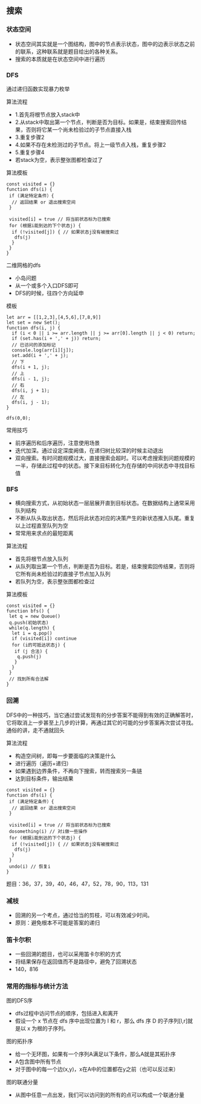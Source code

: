 ## 搜索

### 状态空间
* 状态空间其实就是一个图结构，图中的节点表示状态，图中的边表示状态之前的联系，这种联系就是题目给出的各种关系。
* 搜索的本质就是在状态空间中进行遍历

### DFS
通过递归函数实现暴力枚举

算法流程
* 1.首先将根节点放入stack中
* 2.从stack中取出第一个节点，判断是否为目标。如果是，结束搜索回传结果，否则将它某一个尚未检验过的子节点直接入栈
* 3.重复步骤2
* 4.如果不存在未检测过的子节点。将上一级节点入栈，重复步骤2
* 5.重复步骤4
* 若stack为空，表示整张图都检查过了

算法模板
```
const visited = {}
function dfs(i) {
 if (满足特定条件）{
  // 返回结果 or 退出搜索空间
 }

 visited[i] = true // 将当前状态标为已搜索
 for (根据i能到达的下个状态j) {
  if (!visited[j]) { // 如果状态j没有被搜索过
   dfs(j)
  }
 }
}
```

二维网格的dfs
* 小岛问题
* 从一个或多个入口DFS即可
* DFS的时候，往四个方向延申

模板
```
let arr = [[1,2,3],[4,5,6],[7,8,9]]
let set = new Set();
function dfs(i, j) {
  if (i < 0 || i >= arr.length || j >= arr[0].length || j < 0) return;
  if (set.has(i + ',' + j)) return;
  // 已访问的添加标记
  console.log(arr[i][j]);
  set.add(i + ',' + j);
  // 下
  dfs(i + 1, j);
  // 上
  dfs(i - 1, j);
  // 右
  dfs(i, j + 1);
  // 左
  dfs(i, j - 1);
}

dfs(0,0);
```

常用技巧
* 前序遍历和后序遍历，注意使用场景
* 迭代加深。通过设定深度阙值，在递归树比较深的时候主动退出
* 双向搜索。有时问题规模过大，直接搜索会超时。可以考虑搜索到问题规模的一半，存储此过程中的状态。接下来目标转化为在存储的中间状态中寻找目标值

### BFS
* 横向搜索方式，从初始状态一层层展开直到目标状态。在数据结构上通常采用队列结构
* 不断从队头取出状态，然后将此状态对应的决策产生的新状态推入队尾。重复以上过程直至队列为空
* 常常用来求点的最短距离

算法流程
* 首先将根节点放入队列
* 从队列取出第一个节点，判断是否为目标。若是，结束搜索回传结果，否则将它所有尚未检验过的直接子节点加入队列
* 若队列为空，表示整张图都检查过

算法模板
```
const visited = {}
function bfs() {
 let q = new Queue()
 q.push(初始状态)
 while(q.length) {
  let i = q.pop()
  if (visited[i]) continue
  for (i的可抵达状态j) {
   if (j 合法) {
    q.push(j)
   }
  }
 }
 // 找到所有合法解
}
```

### 回溯
DFS中的一种技巧，当它通过尝试发现有的分步答案不能得到有效的正确解答时，它将取消上一步甚至上几步的计算，再通过其它的可能的分步答案再次尝试寻找。
通俗的讲，走不通就回头

算法流程
* 构造空间树，即每一步要面临的决策是什么
* 进行遍历（遍历+递归）
* 如果遇到边界条件，不再向下搜索，转而搜索另一条链
* 达到目标条件，输出结果

```
const visited = {}
function dfs(i) {
 if (满足特定条件）{
  // 返回结果 or 退出搜索空间
 }

 visited[i] = true // 将当前状态标为已搜索
 dosomething(i) // 对i做一些操作
 for (根据i能到达的下个状态j) {
  if (!visited[j]) { // 如果状态j没有被搜索过
   dfs(j)
  }
 }
 undo(i) // 恢复i
}
```
题目：36，37，39，40，46，47，52，78，90，113，131

### 减枝
* 回溯的另一个考点，通过恰当的剪枝，可以有效减少时间。
* 原则：避免根本不可能是答案的递归

### 笛卡尔积
* 一些回溯的题目，也可以采用笛卡尔积的方式
* 将结果保存在返回值而不是路径中，避免了回溯状态
* 140，816

### 常用的指标与统计方法

图的DFS序
* dfs过程中访问节点的顺序，包括进入和离开
* 假设一个 x 节点在 dfs 序中出现位置为 l 和 r，那么 dfs 序 D 的子序列[l,r]就是以 x 为根的子序列。

图的拓扑序
* 给一个无环图，如果有一个序列A满足以下条件，那么A就是其拓扑序
* A包含图中所有节点
* 对于图中的每一个边(x,y)，x在A中的位置都在y之前（也可以反过来）

图的联通分量
* 从图中任意一点出发，我们可以访问到的所有的点可以构成一个联通分量

